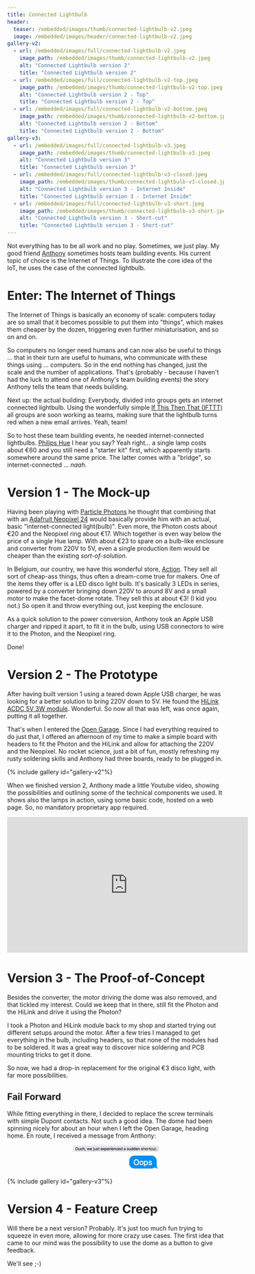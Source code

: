 ```yaml
---
title: Connected Lightbulb
header:
  teaser: /embedded/images/thumb/connected-lightbulb-v2.jpeg
  image: /embedded/images/header/connected-lightbulb-v2.jpeg
gallery-v2:
  - url: /embedded/images/full/connected-lightbulb-v2.jpeg
    image_path: /embedded/images/thumb/connected-lightbulb-v2.jpeg
    alt: "Connected Lightbulb version 2"
    title: "Connected Lightbulb version 2"
  - url: /embedded/images/full/connected-lightbulb-v2-top.jpeg
    image_path: /embedded/images/thumb/connected-lightbulb-v2-top.jpeg
    alt: "Connected Lightbulb version 2 - Top"
    title: "Connected Lightbulb version 2 - Top"
  - url: /embedded/images/full/connected-lightbulb-v2-bottom.jpeg
    image_path: /embedded/images/thumb/connected-lightbulb-v2-bottom.jpeg
    alt: "Connected Lightbulb version 2 - Bottom"
    title: "Connected Lightbulb version 2 - Bottom"
gallery-v3:
  - url: /embedded/images/full/connected-lightbulb-v3.jpeg
    image_path: /embedded/images/thumb/connected-lightbulb-v3.jpeg
    alt: "Connected Lightbulb version 3"
    title: "Connected Lightbulb version 3"
  - url: /embedded/images/full/connected-lightbulb-v3-closed.jpeg
    image_path: /embedded/images/thumb/connected-lightbulb-v3-closed.jpeg
    alt: "Connected Lightbulb version 3 - Internet Inside"
    title: "Connected Lightbulb version 3 - Internet Inside"
  - url: /embedded/images/full/connected-lightbulb-v3-short.jpeg
    image_path: /embedded/images/thumb/connected-lightbulb-v3-short.jpeg
    alt: "Connected Lightbulb version 3 - Short-cut"
    title: "Connected Lightbulb version 3 - Short-cut"
---
```


Not everything has to be all work and no play. Sometimes, we just play. My good friend [Anthony](http://anthony.liekens.net) sometimes hosts team building events. His current topic of choice is the Internet of Things. To illustrate the core idea of the IoT, he uses the case of the connected lightbulb.

# Enter: The Internet of Things

The Internet of Things is basically an economy of scale: computers today are so small that it becomes possible to put them into "things", which makes them cheaper by the dozen, triggering even further miniaturisation, and so on and on.

So computers no longer need humans and can now also be useful to things ... that in their turn are useful to humans, who communicate with these things using ... computers. So in the end nothing has changed, just the scale and the number of applications. That's (probably - because I haven't had the luck to attend one of Anthony's team building events) the story Anthony tells the team that needs building. 

Next up: the actual building: Everybody, divided into groups gets an internet connected lightbulb. Using the wonderfully simple [If This Then That (IFTTT)](http://ifttt.com) all groups are soon working as teams, making sure that the lightbulb turns red when a new email arrives. Yeah, team!

So to host these team building events, he needed internet-connected lightbulbs. [Philips Hue](http://meethue.com) I hear you say? Yeah right... a single lamp costs about &euro;60 and you still need a "starter kit" first, which apparently starts somewhere around the same price. The latter comes with a "bridge", so internet-connected ... _naah_.

# Version 1 - The Mock-up

Having been playing with [Particle Photons](https://www.particle.io/products/hardware/photon-wifi-dev-kit) he thought that combining that with an [Adafruit Neopixel 24](https://www.adafruit.com/product/1586) would basically provide him with an actual, basic "internet-connected light(bulb)". Even more, the Photon costs about &euro;20 and the Neopixel ring about &euro;17. Which together is even way below the price of a single Hue lamp. With about &euro;23 to spare on a bulb-like enclosure and converter from 220V to 5V, even a single production item would be cheaper than the existing _sort-of-solution_.

In Belgium, our country, we have this wonderful store, [Action](http://www.action.be). They sell all sort of cheap-ass things, thus often a dream-come true for makers. One of the items they offer is a LED disco light bulb. It's basically 3 LEDs in series, powered by a converter bringing down 220V to around 8V and a small motor to make the facet-dome rotate. They sell this at about &euro;3! (I kid you not.) So open it and throw everything out, just keeping the enclosure.

As a quick solution to the power conversion, Anthony took an Apple USB charger and ripped it apart, to fit it in the bulb, using USB connectors to wire it to the Photon, and the Neopixel ring.

Done!

# Version 2 - The Prototype

After having built version 1 using a teared down Apple USB charger, he was looking for a better solution to bring 220V down to 5V. He found the [HiLink ACDC 5V 3W module](https://www.aliexpress.com/store/product/Hi-Link-ac-dc-power-module-5v-3w-220v-isolated-ac-dc-converter/345286_32360232521.html). Wonderful. So now all that was left, was once again, putting it all together.

That's when I entered the [Open Garage](http://opengarage.org). Since I had everything required to do just that, I offered an afternoon of my time to make a simple board with headers to fit the Photon and the HiLink and allow for attaching the 220V and the Neopixel. No rocket science, just a bit of fun, mostly refreshing my rusty soldering skills and Anthony had three boards, ready to be plugged in.

{% include gallery id="gallery-v2"%}

When we finished version 2, Anthony made a little Youtube video, showing the possibilities and outlining some of the technical components we used. It shows also the lamps in action, using some basic code, hosted on a web page. So, no mandatory proprietary app required.

<iframe width="560" height="315" src="https://www.youtube.com/embed/_ZPRNsgZJc8" frameborder="0" allowfullscreen></iframe>

# Version 3 - The Proof-of-Concept

Besides the converter, the motor driving the dome was also removed, and that tickled my interest. Could we keep that in there, still fit the Photon and the HiLink and drive it using the Photon?

I took a Photon and HiLink module back to my shop and started trying out different setups around the motor. After a few tries I managed to get everything in the bulb, including headers, so that none of the modules had to be soldered. It was a great way to discover nice soldering and PCB mounting tricks to get it done.

So now, we had a drop-in replacement for the original &euro;3 disco light, with far more possibilities.

## Fail Forward

While fitting everything in there, I decided to replace the screw terminals with simple Dupont contacts. Not such a good idea. The dome had been spinning nicely for about an hour when I left the Open Garage, heading home. En route, I received a message from Anthony:

<div style="padding-left: 150px; padding-right: 150px; margin-bottom: 1em;">
  <img src="/embedded/images/full/connected-lightbulb-v3-short.png"><br>
  <div style="text-align: right">
    <img src="/embedded/images/full/connected-lightbulb-v3-short-oops.png">
  </div>
</div>

{% include gallery id="gallery-v3"%}

# Version 4 - Feature Creep

Will there be a next version? Probably. It's just too much fun trying to squeeze in even more, allowing for more crazy use cases. The first idea that came to our mind was the possibility to use the dome as a button to give feedback.

We'll see ;-)
